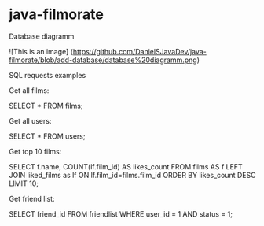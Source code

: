 # java-filmorate
Database diagramm

![This is an image] (https://github.com/DanielSJavaDev/java-filmorate/blob/add-database/database%20diagramm.png)

SQL requests examples

Get all films:

SELECT *
FROM films;


Get all users:

SELECT *
FROM users;


Get top 10 films:

SELECT f.name, COUNT(lf.film_id) AS likes_count
FROM films AS f
LEFT JOIN liked_films as lf ON lf.film_id=films.film_id
ORDER BY likes_count DESC
LIMIT 10;


Get friend list:

SELECT friend_id
FROM friendlist
WHERE user_id = 1
      AND status = 1;
